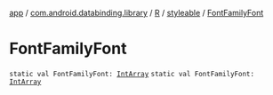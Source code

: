 [app](../../../index.md) / [com.android.databinding.library](../../index.md) / [R](../index.md) / [styleable](index.md) / [FontFamilyFont](./-font-family-font.md)

# FontFamilyFont

`static val FontFamilyFont: `[`IntArray`](https://kotlinlang.org/api/latest/jvm/stdlib/kotlin/-int-array/index.html)
`static val FontFamilyFont: `[`IntArray`](https://kotlinlang.org/api/latest/jvm/stdlib/kotlin/-int-array/index.html)